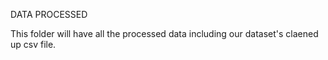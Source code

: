 DATA PROCESSED

This folder will have all the processed data including our dataset's claened up csv file.